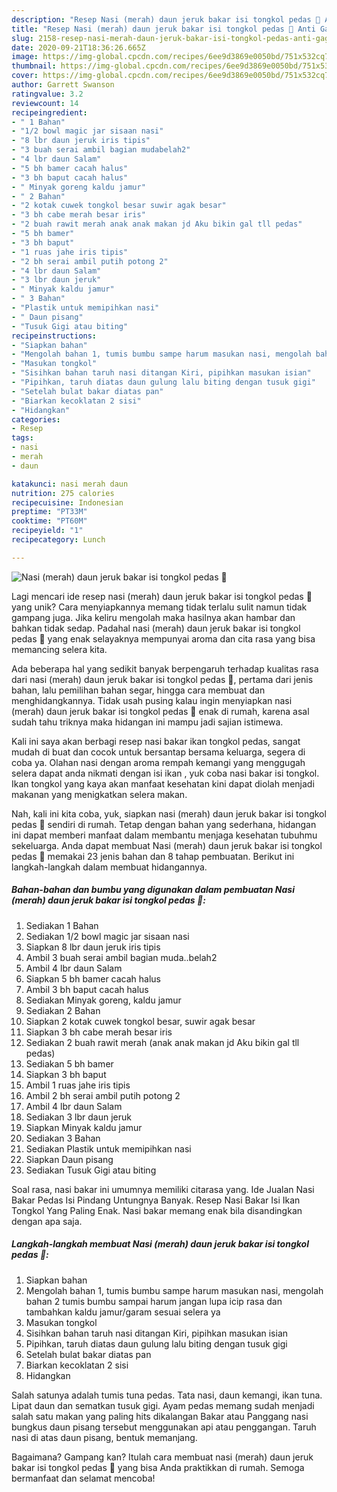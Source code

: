 ```yaml
---
description: "Resep Nasi (merah) daun jeruk bakar isi tongkol pedas 💚 Anti Gagal"
title: "Resep Nasi (merah) daun jeruk bakar isi tongkol pedas 💚 Anti Gagal"
slug: 2158-resep-nasi-merah-daun-jeruk-bakar-isi-tongkol-pedas-anti-gagal
date: 2020-09-21T18:36:26.665Z
image: https://img-global.cpcdn.com/recipes/6ee9d3869e0050bd/751x532cq70/nasi-merah-daun-jeruk-bakar-isi-tongkol-pedas-💚-foto-resep-utama.jpg
thumbnail: https://img-global.cpcdn.com/recipes/6ee9d3869e0050bd/751x532cq70/nasi-merah-daun-jeruk-bakar-isi-tongkol-pedas-💚-foto-resep-utama.jpg
cover: https://img-global.cpcdn.com/recipes/6ee9d3869e0050bd/751x532cq70/nasi-merah-daun-jeruk-bakar-isi-tongkol-pedas-💚-foto-resep-utama.jpg
author: Garrett Swanson
ratingvalue: 3.2
reviewcount: 14
recipeingredient:
- " 1 Bahan"
- "1/2 bowl magic jar sisaan nasi"
- "8 lbr daun jeruk iris tipis"
- "3 buah serai ambil bagian mudabelah2"
- "4 lbr daun Salam"
- "5 bh bamer cacah halus"
- "3 bh baput cacah halus"
- " Minyak goreng kaldu jamur"
- " 2 Bahan"
- "2 kotak cuwek tongkol besar suwir agak besar"
- "3 bh cabe merah besar iris"
- "2 buah rawit merah anak anak makan jd Aku bikin gal tll pedas"
- "5 bh bamer"
- "3 bh baput"
- "1 ruas jahe iris tipis"
- "2 bh serai ambil putih potong 2"
- "4 lbr daun Salam"
- "3 lbr daun jeruk"
- " Minyak kaldu jamur"
- " 3 Bahan"
- "Plastik untuk memipihkan nasi"
- " Daun pisang"
- "Tusuk Gigi atau biting"
recipeinstructions:
- "Siapkan bahan"
- "Mengolah bahan 1, tumis bumbu sampe harum masukan nasi, mengolah bahan 2 tumis bumbu sampai harum jangan lupa icip rasa dan tambahkan kaldu jamur/garam sesuai selera ya"
- "Masukan tongkol"
- "Sisihkan bahan taruh nasi ditangan Kiri, pipihkan masukan isian"
- "Pipihkan, taruh diatas daun gulung lalu biting dengan tusuk gigi"
- "Setelah bulat bakar diatas pan"
- "Biarkan kecoklatan 2 sisi"
- "Hidangkan"
categories:
- Resep
tags:
- nasi
- merah
- daun

katakunci: nasi merah daun 
nutrition: 275 calories
recipecuisine: Indonesian
preptime: "PT33M"
cooktime: "PT60M"
recipeyield: "1"
recipecategory: Lunch

---
```



![Nasi (merah) daun jeruk bakar isi tongkol pedas 💚](https://img-global.cpcdn.com/recipes/6ee9d3869e0050bd/751x532cq70/nasi-merah-daun-jeruk-bakar-isi-tongkol-pedas-💚-foto-resep-utama.jpg)

Lagi mencari ide resep nasi (merah) daun jeruk bakar isi tongkol pedas 💚 yang unik? Cara menyiapkannya memang tidak terlalu sulit namun tidak gampang juga. Jika keliru mengolah maka hasilnya akan hambar dan bahkan tidak sedap. Padahal nasi (merah) daun jeruk bakar isi tongkol pedas 💚 yang enak selayaknya mempunyai aroma dan cita rasa yang bisa memancing selera kita.

Ada beberapa hal yang sedikit banyak berpengaruh terhadap kualitas rasa dari nasi (merah) daun jeruk bakar isi tongkol pedas 💚, pertama dari jenis bahan, lalu pemilihan bahan segar, hingga cara membuat dan menghidangkannya. Tidak usah pusing kalau ingin menyiapkan nasi (merah) daun jeruk bakar isi tongkol pedas 💚 enak di rumah, karena asal sudah tahu triknya maka hidangan ini mampu jadi sajian istimewa.

Kali ini saya akan berbagi resep nasi bakar ikan tongkol pedas, sangat mudah di buat dan cocok untuk bersantap bersama keluarga, segera di coba ya. Olahan nasi dengan aroma rempah kemangi yang menggugah selera dapat anda nikmati dengan isi ikan , yuk coba nasi bakar isi tongkol. Ikan tongkol yang kaya akan manfaat kesehatan kini dapat diolah menjadi makanan yang menigkatkan selera makan.


Nah, kali ini kita coba, yuk, siapkan nasi (merah) daun jeruk bakar isi tongkol pedas 💚 sendiri di rumah. Tetap dengan bahan yang sederhana, hidangan ini dapat memberi manfaat dalam membantu menjaga kesehatan tubuhmu sekeluarga. Anda dapat membuat Nasi (merah) daun jeruk bakar isi tongkol pedas 💚 memakai 23 jenis bahan dan 8 tahap pembuatan. Berikut ini langkah-langkah dalam membuat hidangannya.

<!--inarticleads1-->

##### Bahan-bahan dan bumbu yang digunakan dalam pembuatan Nasi (merah) daun jeruk bakar isi tongkol pedas 💚:

1. Sediakan  1 Bahan
1. Sediakan 1/2 bowl magic jar sisaan nasi
1. Siapkan 8 lbr daun jeruk iris tipis
1. Ambil 3 buah serai ambil bagian muda..belah2
1. Ambil 4 lbr daun Salam
1. Siapkan 5 bh bamer cacah halus
1. Ambil 3 bh baput cacah halus
1. Sediakan  Minyak goreng, kaldu jamur
1. Sediakan  2 Bahan
1. Siapkan 2 kotak cuwek tongkol besar, suwir agak besar
1. Siapkan 3 bh cabe merah besar iris
1. Sediakan 2 buah rawit merah (anak anak makan jd Aku bikin gal tll pedas)
1. Sediakan 5 bh bamer
1. Siapkan 3 bh baput
1. Ambil 1 ruas jahe iris tipis
1. Ambil 2 bh serai ambil putih potong 2
1. Ambil 4 lbr daun Salam
1. Sediakan 3 lbr daun jeruk
1. Siapkan  Minyak kaldu jamur
1. Sediakan  3 Bahan
1. Sediakan Plastik untuk memipihkan nasi
1. Siapkan  Daun pisang
1. Sediakan Tusuk Gigi atau biting


Soal rasa, nasi bakar ini umumnya memiliki citarasa yang. Ide Jualan Nasi Bakar Pedas Isi Pindang Untungnya Banyak. Resep Nasi Bakar Isi Ikan Tongkol Yang Paling Enak. Nasi bakar memang enak bila disandingkan dengan apa saja. 

<!--inarticleads2-->

##### Langkah-langkah membuat Nasi (merah) daun jeruk bakar isi tongkol pedas 💚:

1. Siapkan bahan
1. Mengolah bahan 1, tumis bumbu sampe harum masukan nasi, mengolah bahan 2 tumis bumbu sampai harum jangan lupa icip rasa dan tambahkan kaldu jamur/garam sesuai selera ya
1. Masukan tongkol
1. Sisihkan bahan taruh nasi ditangan Kiri, pipihkan masukan isian
1. Pipihkan, taruh diatas daun gulung lalu biting dengan tusuk gigi
1. Setelah bulat bakar diatas pan
1. Biarkan kecoklatan 2 sisi
1. Hidangkan


Salah satunya adalah tumis tuna pedas. Tata nasi, daun kemangi, ikan tuna. Lipat daun dan sematkan tusuk gigi. Ayam pedas memang sudah menjadi salah satu makan yang paling hits dikalangan Bakar atau Panggang nasi bungkus daun pisang tersebut menggunakan api atau penggangan. Taruh nasi di atas daun pisang, bentuk memanjang. 

Bagaimana? Gampang kan? Itulah cara membuat nasi (merah) daun jeruk bakar isi tongkol pedas 💚 yang bisa Anda praktikkan di rumah. Semoga bermanfaat dan selamat mencoba!
